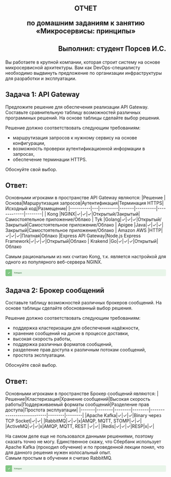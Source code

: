 
## <p style="text-align: center;">ОТЧЕТ</p> <p style="text-align: center;">по домашним заданиям к занятию «Микросервисы: принципы»</p>
## <p style="text-align: right;">Выполнил: студент Порсев И.С.</p>

Вы работаете в крупной компании, которая строит систему на основе микросервисной архитектуры.
Вам как DevOps-специалисту необходимо выдвинуть предложение по организации инфраструктуры для разработки и эксплуатации.

## Задача 1: API Gateway 

Предложите решение для обеспечения реализации API Gateway. Составьте сравнительную таблицу возможностей различных программных решений. На основе таблицы сделайте выбор решения.

Решение должно соответствовать следующим требованиям:
- маршрутизация запросов к нужному сервису на основе конфигурации,
- возможность проверки аутентификационной информации в запросах,
- обеспечение терминации HTTPS.

Обоснуйте свой выбор.

## Ответ:


Основными игроками в пространстве API Gateway являются:
|Решение      |Основа|Маршрутизация запросов|Аутентификация|Терминация HTTPS|Исходный код|Размещение|
|----------|---|---------|-------|----------|-------------|--------|
| Kong        |NGINX|✓|✓|✓|Открытый/Закрытый|Самостоятельное приложение/Облако
| Tyk         |Golang|✓|✓|✓|Открытый/Закрытый|Самостоятельное приложение/Облако
| Apigee      |Java|✓|✓|✓|Закрытый|Самостоятельное приложение/Облако
| Amazon AWS  |HTTP|✓|✓|✓|Платная|Облако
|Express API Gateway|Node.js Express Framework|✓|✓|✓|Открытый|Облако
| Krakend     |Go|✓|✓|✓|Открытый|Облако


Самым рациональным из них считаю Kong, т.к. является настройкой для одного из популярного веб-сервера NGINX.

![localImage](./Yes.png)


## Задача 2: Брокер сообщений

Составьте таблицу возможностей различных брокеров сообщений. На основе таблицы сделайте обоснованный выбор решения.

Решение должно соответствовать следующим требованиям:
- поддержка кластеризации для обеспечения надёжности,
- хранение сообщений на диске в процессе доставки,
- высокая скорость работы,
- поддержка различных форматов сообщений,
- разделение прав доступа к различным потокам сообщений,
- простота эксплуатации.

Обоснуйте свой выбор.

## Ответ:

Основными игроками в пространстве Брокер сообщений являются:
|Решение|Кластеризация|Хранение сообщений|Высокая скорость работы|Поддерживаемый форматы сообщений|Разделение прав доступа|Простота эксплуатации|
|-------|--------|--------|--------|---------------------------|--------|--------|
|Apache Kafka|✓|✓|✓|Binary через TCP Socket|✓|✓|
|RabbitMQ|✓|✓|x|AMQP, MQTT, STOMP|✓|✓|
|ActiveMQ|✓|✓|x|AMQP, MQTT, REST |✓|✓|
|Redis|✓|✓|✓|RESP|x|✓|

На самом деле еще не пользовался данными решениями, поэтому сказать точно не могу. Единственное скажу, что Сбербанк использует Apache Kafka (проходил обучение) и по проведенной лекции понял, что для данного решения нужен колосальный опыт.    
Самым простым в обучении я считаю RabbitMQ. 

![localImage](./Yes.png)